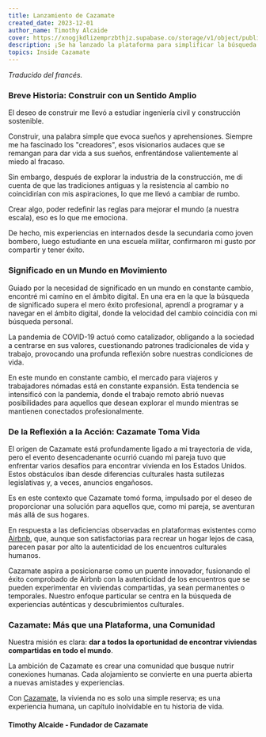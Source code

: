 ```yaml
---
title: Lanzamiento de Cazamate
created_date: 2023-12-01
author_name: Timothy Alcaide
cover: https://xnogjkdlizemprzbthjz.supabase.co/storage/v1/object/public/cazamate-public/cazamate-launch.webp?t=2023-11-22T16%3A18%3A02.674Z
description: ¡Se ha lanzado la plataforma para simplificar la búsqueda de alojamiento compartido en todo el mundo! ¡Descubre qué me motivó a embarcarme en esta loca aventura!
topics: Inside Cazamate
---
```


<i>Traducido del francés.</i>

### Breve Historia: Construir con un Sentido Amplio

El deseo de construir me llevó a estudiar ingeniería civil y construcción sostenible.

Construir, una palabra simple que evoca sueños y aprehensiones. Siempre me ha fascinado los "creadores", esos visionarios audaces que se remangan para dar vida a sus sueños, enfrentándose valientemente al miedo al fracaso.

Sin embargo, después de explorar la industria de la construcción, me di cuenta de que las tradiciones antiguas y la resistencia al cambio no coincidirían con mis aspiraciones, lo que me llevó a cambiar de rumbo.

Crear algo, poder redefinir las reglas para mejorar el mundo (a nuestra escala), eso es lo que me emociona.

De hecho, mis experiencias en internados desde la secundaria como joven bombero, luego estudiante en una escuela militar, confirmaron mi gusto por compartir y tener éxito.

### Significado en un Mundo en Movimiento

Guiado por la necesidad de significado en un mundo en constante cambio, encontré mi camino en el ámbito digital. En una era en la que la búsqueda de significado supera el mero éxito profesional, aprendí a programar y a navegar en el ámbito digital, donde la velocidad del cambio coincidía con mi búsqueda personal.

La pandemia de COVID-19 actuó como catalizador, obligando a la sociedad a centrarse en sus valores, cuestionando patrones tradicionales de vida y trabajo, provocando una profunda reflexión sobre nuestras condiciones de vida.

En este mundo en constante cambio, el mercado para viajeros y trabajadores nómadas está en constante expansión. Esta tendencia se intensificó con la pandemia, donde el trabajo remoto abrió nuevas posibilidades para aquellos que desean explorar el mundo mientras se mantienen conectados profesionalmente.

### De la Reflexión a la Acción: Cazamate Toma Vida

El origen de Cazamate está profundamente ligado a mi trayectoria de vida, pero el evento desencadenante ocurrió cuando mi pareja tuvo que enfrentar varios desafíos para encontrar vivienda en los Estados Unidos. Estos obstáculos iban desde diferencias culturales hasta sutilezas legislativas y, a veces, anuncios engañosos.

Es en este contexto que Cazamate tomó forma, impulsado por el deseo de proporcionar una solución para aquellos que, como mi pareja, se aventuran más allá de sus hogares.

En respuesta a las deficiencias observadas en plataformas existentes como [Airbnb](https://airbnb.com/), que, aunque son satisfactorias para recrear un hogar lejos de casa, parecen pasar por alto la autenticidad de los encuentros culturales humanos.

Cazamate aspira a posicionarse como un puente innovador, fusionando el éxito comprobado de Airbnb con la autenticidad de los encuentros que se pueden experimentar en viviendas compartidas, ya sean permanentes o temporales. Nuestro enfoque particular se centra en la búsqueda de experiencias auténticas y descubrimientos culturales.

### Cazamate: Más que una Plataforma, una Comunidad

Nuestra misión es clara: **dar a todos la oportunidad de encontrar viviendas compartidas en todo el mundo**.

La ambición de Cazamate es crear una comunidad que busque nutrir conexiones humanas. Cada alojamiento se convierte en una puerta abierta a nuevas amistades y experiencias.

Con [Cazamate](https://www.cazamate.com/), la vivienda no es solo una simple reserva; es una experiencia humana, un capítulo inolvidable en tu historia de vida.

#### Timothy Alcaide - Fundador de Cazamate
